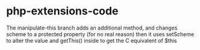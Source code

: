php-extensions-code
===================

The manipulate-this branch adds an additional method, and changes scheme to a protected property (for no real reason)
then it uses setScheme to alter the value and getThis() inside to get the C equivalent of $this